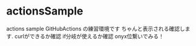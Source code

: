 # actionsSample

actions sample
GitHubActions の練習環境です
ちゃんと表示される確認します. 
curlができるか確認
if分岐が使えるか確認
onyx位繋いでみる！
